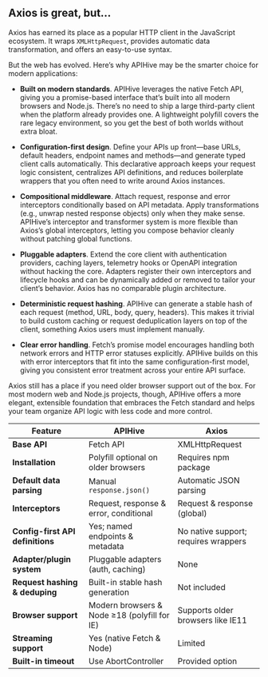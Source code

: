 ## Axios is great, but...

Axios has earned its place as a popular HTTP client in the JavaScript ecosystem. It wraps `XMLHttpRequest`, provides automatic data transformation, and offers an easy-to-use syntax. 

But the web has evolved. Here’s why APIHive may be the smarter choice for modern applications:


* **Built on modern standards**. APIHive leverages the native Fetch API, giving you a promise-based interface that’s built into all modern browsers and Node.js. There’s no need to ship a large third-party client when the platform already provides one. A lightweight polyfill covers the rare legacy environment, so you get the best of both worlds without extra bloat.

* **Configuration‑first design**. Define your APIs up front—base URLs, default headers, endpoint names and methods—and generate typed client calls automatically. This declarative approach keeps your request logic consistent, centralizes API definitions, and reduces boilerplate wrappers that you often need to write around Axios instances.

* **Compositional middleware**. Attach request, response and error interceptors conditionally based on API metadata. Apply transformations (e.g., unwrap nested response objects) only when they make sense. APIHive’s interceptor and transformer system is more flexible than Axios’s global interceptors, letting you compose behavior cleanly without patching global functions.

* **Pluggable adapters**. Extend the core client with authentication providers, caching layers, telemetry hooks or OpenAPI integration without hacking the core. Adapters register their own interceptors and lifecycle hooks and can be dynamically added or removed to tailor your client’s behavior. Axios has no comparable plugin architecture.

* **Deterministic request hashing**. APIHive can generate a stable hash of each request (method, URL, body, query, headers). This makes it trivial to build custom caching or request deduplication layers on top of the client, something Axios users must implement manually.

* **Clear error handling**. Fetch’s promise model encourages handling both network errors and HTTP error statuses explicitly. APIHive builds on this with error interceptors that fit into the same configuration-first model, giving you consistent error treatment across your entire API surface.

Axios still has a place if you need older browser support out of the box. For most modern web and Node.js projects, though, APIHive offers a more elegant, extensible foundation that embraces the Fetch standard and helps your team organize API logic with less code and more control.

| Feature                          | APIHive                                      | Axios                                |
| -------------------------------- | -------------------------------------------- | ------------------------------------ |
| **Base API**                     | Fetch API                                    | XMLHttpRequest                       |
| **Installation**                 | Polyfill optional on older browsers          | Requires npm package                 |
| **Default data parsing**         | Manual `response.json()`                     | Automatic JSON parsing               |
| **Interceptors**                 | Request, response & error, conditional       | Request & response (global)          |
| **Config-first API definitions** | Yes; named endpoints & metadata              | No native support; requires wrappers |
| **Adapter/plugin system**        | Pluggable adapters (auth, caching)           | None                                 |
| **Request hashing & deduping**   | Built-in stable hash generation              | Not included                         |
| **Browser support**              | Modern browsers & Node ≥18 (polyfill for IE) | Supports older browsers like IE11    |
| **Streaming support**            | Yes (native Fetch & Node)                    | Limited                              |
| **Built-in timeout**             | Use AbortController                          | Provided option                      |

